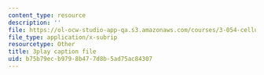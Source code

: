 ```yaml
---
content_type: resource
description: ''
file: https://ol-ocw-studio-app-qa.s3.amazonaws.com/courses/3-054-cellular-solids-structure-properties-and-applications-spring-2015/b75b79ecb9798b477d8b5ad75ac84307_v73uMp1fPjM.srt
file_type: application/x-subrip
resourcetype: Other
title: 3play caption file
uid: b75b79ec-b979-8b47-7d8b-5ad75ac84307
---
```

